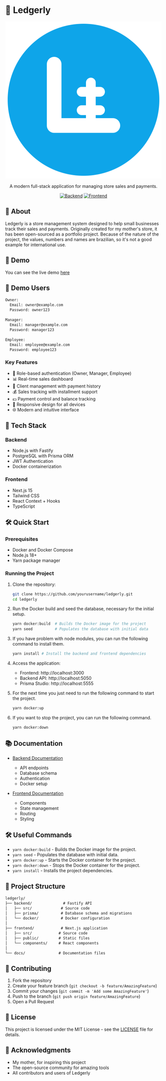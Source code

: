 # 🏪 Ledgerly

<div align="center">

![Ledgerly Logo](frontend/public/logo.svg)

A modern full-stack application for managing store sales and payments.

[![Backend](https://img.shields.io/badge/Backend-Fastify-green)](backend/README.md)
[![Frontend](https://img.shields.io/badge/Frontend-Next.js-blue)](frontend/README.md)

</div>

## 📖 About

Ledgerly is a store management system designed to help small businesses track their sales and payments. Originally created for my mother's store, it has been open-sourced as a portfolio project. Because of the nature of the project, the values, numbers and names are brazilian, so it's not a good example for international use.

## 📝 Demo

You can see the live demo [here](https://ledgerly.lukavieira.tech/)

## 📝 Demo Users

```
Owner:
  Email: owner@example.com
  Password: owner123

Manager:
  Email: manager@example.com
  Password: manager123

Employee:
  Email: employee@example.com
  Password: employee123
```

### Key Features

- 🔐 Role-based authentication (Owner, Manager, Employee)
- 📊 Real-time sales dashboard
- 👥 Client management with payment history
- 💰 Sales tracking with installment support
- 💵 Payment control and balance tracking
- 📱 Responsive design for all devices
- 🌐 Modern and intuitive interface

## 🚀 Tech Stack

### Backend

- Node.js with Fastify
- PostgreSQL with Prisma ORM
- JWT Authentication
- Docker containerization

### Frontend

- Next.js 15
- Tailwind CSS
- React Context + Hooks
- TypeScript

## 🛠️ Quick Start

### Prerequisites

- Docker and Docker Compose
- Node.js 18+
- Yarn package manager

### Running the Project

1. Clone the repository:

   ```bash
   git clone https://github.com/yourusername/ledgerly.git
   cd ledgerly
   ```

2. Run the Docker build and seed the database, necessary for the initial setup.

   ```bash
   yarn docker:build  # Builds the Docker image for the project
   yarn seed          # Populates the database with initial data
   ```

3. If you have problem with node modules, you can run the following command to install them.

   ```bash
   yarn install # Install the backend and frontend dependencies
   ```

4. Access the application:

   - Frontend: http://localhost:3000
   - Backend API: http://localhost:5050
   - Prisma Studio: http://localhost:5555

5. For the next time you just need to run the following command to start the project.

   ```bash
   yarn docker:up
   ```

6. If you want to stop the project, you can run the following command.

   ```bash
   yarn docker:down
   ```

## 📚 Documentation

- [Backend Documentation](backend/README.md)

  - API endpoints
  - Database schema
  - Authentication
  - Docker setup

- [Frontend Documentation](frontend/README.md)
  - Components
  - State management
  - Routing
  - Styling

## 🛠️ Useful Commands

- `yarn docker:build` - Builds the Docker image for the project.
- `yarn seed` - Populates the database with initial data.
- `yarn docker:up` - Starts the Docker container for the project.
- `yarn docker:down` - Stops the Docker container for the project.
- `yarn install` - Installs the project dependencies.

## 🎯 Project Structure

```
ledgerly/
├── backend/              # Fastify API
│   ├── src/             # Source code
│   ├── prisma/          # Database schema and migrations
│   └── docker/          # Docker configuration
│
├── frontend/            # Next.js application
│   ├── src/            # Source code
│   ├── public/         # Static files
│   └── components/     # React components
│
└── docs/               # Documentation files
```

## 🤝 Contributing

1. Fork the repository
2. Create your feature branch (`git checkout -b feature/AmazingFeature`)
3. Commit your changes (`git commit -m 'Add some AmazingFeature'`)
4. Push to the branch (`git push origin feature/AmazingFeature`)
5. Open a Pull Request

## 📝 License

This project is licensed under the MIT License - see the [LICENSE](LICENSE) file for details.

## 🙏 Acknowledgments

- My mother, for inspiring this project
- The open-source community for amazing tools
- All contributors and users of Ledgerly

```

```
